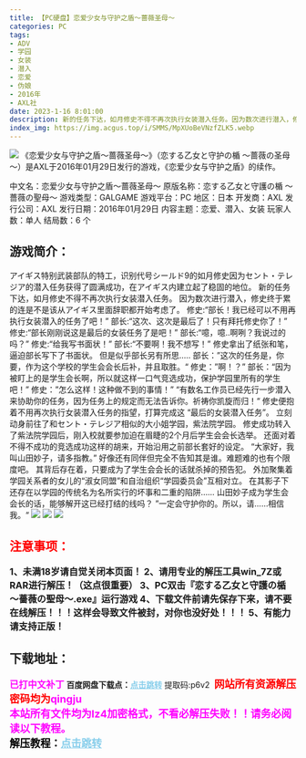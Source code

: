 ```yaml
---
title: 【PC硬盘】恋爱少女与守护之盾～蔷薇圣母～
categories: PC
tags:
- ADV
- 学园
- 女装
- 潜入
- 恋爱
- 伪娘
- 2016年
- AXL社
date: 2023-1-16 8:01:00
description: 新的任务下达，如月修史不得不再次执行女装潜入任务。因为数次进行潜入，修史终于累的连是不是该从アイギス里面辞职都开始考虑了。修史:“部长！我已经可以不用再执行女装潜入的任务了吧！”
index_img: https://img.acgus.top/i/SMMS/MpXUoBeVNzfZLK5.webp
---
```

![](https://img.acgus.top/i/SMMS/MpXUoBeVNzfZLK5.webp)
《恋爱少女与守护之盾～蔷薇圣母～》（恋する乙女と守护の楯 ～蔷薇の圣母～）是AXL于2016年01月29日发行的游戏，《恋爱少女与守护之盾》的续作。

中文名：恋爱少女与守护之盾～蔷薇圣母～
原版名称：恋する乙女と守護の楯 ～薔薇の聖母～
游戏类型：GALGAME
游戏平台：PC
地区：日本
开发商：AXL
发行公司：AXL
发行日期：2016年01月29日
内容主题：恋爱、潜入、女装
玩家人数：单人
结局数：6 个

## 游戏简介：
アイギス特别武装部队的特工，识别代号シールド9的如月修史因为セント・テレジア的潜入任务获得了圆满成功，在アイギス内建立起了稳固的地位。
新的任务下达，如月修史不得不再次执行女装潜入任务。
因为数次进行潜入，修史终于累的连是不是该从アイギス里面辞职都开始考虑了。
修史:“部长！我已经可以不用再执行女装潜入的任务了吧！”
部长:“这次、这次是最后了！只有拜托修史你了！”
修史:“部长刚刚说这是最后的女装任务了是吧！”
部长:“噫，噫..啊咧？我说过的吗？”
修史:“给我写书面状！”
部长:“不要啊！我不想写！”
修史拿出了纸张和笔，逼迫部长写下了书面状。
但是似乎部长另有所思.....
部长：”这次的任务是，你要，作为这个学校的学生会会长后补，并且取胜。“
修史：”啊！？”
部长：“因为被盯上的是学生会长啊，所以就这样一口气竞选成功，保护学园里所有的学生吧！”
修史：”怎么这样！这种做不到的事情！”
“有数名工作员已经先行一步潜入来协助你的任务，因为任务上的规定而无法告诉你。祈祷你凯旋而归！“
修史便抱着不用再次执行女装潜入任务的指望，打算完成这 “最后的女装潜入任务”。
立刻动身前往了和セント・テレジア相似的大小姐学园，紫法院学园。
修史成功转入了紫法院学园后，刚入校就要参加迫在眉睫的2个月后学生会会长选举。
还面对着不得不成功的竞选成功这样的胡来，开始沿用之前部长套好的设定。
“大家好，我叫山田妙子，请多指教。”
好像还有同伴但完全不告知其是谁。难题难的也有个限度吧。
其背后存在着，只要成为了学生会会长的话就杀掉的预告犯。
外加聚集着学园关系者的女儿的“淑女同盟”和自治组织“学园委员会”互相对立。
在其影子下还存在以学园的传统名为名所实行的坏事和二重的陷阱……
山田妙子成为学生会会长的话，能够解开这已经打结的线吗？
”一定会守护你的。所以，请……相信我。“
![](https://img.acgus.top/i/SMMS/Pu93EVZsTXg1vwD.webp)
![](https://img.acgus.top/i/SMMS/k8XiKZNPpH134xD.webp)
![](https://img.acgus.top/i/SMMS/c9yb831VQafB7om.webp)






## <font color=#FF0000 >注意事项：</font>
<font size=3><b>1、未满18岁请自觉关闭本页面！
2、请用专业的解压工具win_7Z或RAR进行解压！（这点很重要）
3、PC双击『恋する乙女と守護の楯 ～薔薇の聖母～.exe』运行游戏
4、下载文件前请先保存下来，请不要在线解压！！！这样会导致文件被封，对你也没好处！！！
5、有能力请支持正版！</b></font>

## 下载地址：
<font color=#FF00FF size=3><b>已打中文补丁</b></font>
<b>百度网盘下载点：</b><a href="https://pan.baidu.com/s/1z-RLJpR2mogDW8u2yQ_u3w?pwd=p6v2" style="color: #87CEEB;"><b>点击跳转</b></a> 提取码:p6v2
<a style="padding: 0" href="https://post.qingju.org/AD/"><img style="max-width:100%" src="https://img.acgus.top/i/2024/07/478f689b8021d8d499ab43d21acf137a.gif" alt=""></a>
<b><font color=#FF0000 size=4>网站所有资源解压密码均为</b></font><b><font color=#FF00FF size=4>qingju</font><font color=#FF0000 ></font></b><br><b><font color=#FF00FF size=4>本站所有文件均为lz4加密格式，不看必解压失败！！请务必阅读以下教程。</b></font><br><b><font color=#000 size=4>解压教程：</b><a href="https://post.qingju.org/tutorial/000/" style="color: #87CEEB;"><b>点击跳转</b></a>